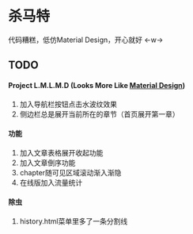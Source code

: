 # 杀马特
代码糟糕，低仿Material Design，开心就好 ←w→

## TODO
#### Project L.M.L.M.D (Looks More Like [Material Design](http://materializecss.com/getting-started.html)) 
1. 加入导航栏按钮点击水波纹效果
1. 侧边栏总是展开当前所在的章节（首页展开第一章）

#### 功能
1. 加入文章表格展开收起功能
1. 加入文章倒序功能
1. chapter随可见区域滚动渐入渐隐
1. 在线版加入流量统计

#### 除虫
1. history.html菜单里多了一条分割线
